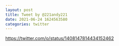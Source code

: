 ```yaml
--- 
layout: post 
title: Tweet by @221andy221 
date: 2021-06-24 1624563580 
categories: twitter 
--- 
```

https://twitter.com/o/status/1408147814434152462